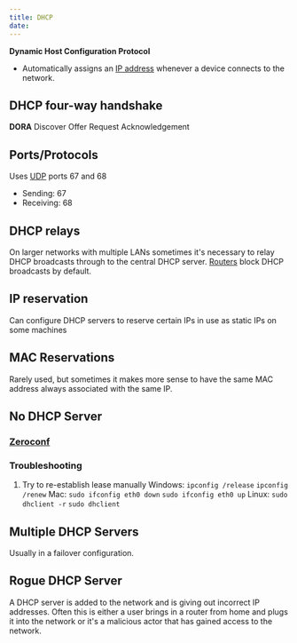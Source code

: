 ```yaml
---
title: DHCP
date: 
---
```

**Dynamic Host Configuration Protocol**
* Automatically assigns an [IP address](2020-10-10--18-03-22Z--ip_address.md) whenever a device connects to the network.

## DHCP four-way handshake
**DORA**
Discover
Offer
Request
Acknowledgement

## Ports/Protocols
Uses [UDP](2020-10-11--17-36-54Z--udp.md) ports 67 and 68
* Sending: 67
* Receiving: 68

## DHCP relays
On larger networks with multiple LANs sometimes it's necessary to relay DHCP broadcasts through to the central DHCP server. [Routers](2020-10-10--18-08-51Z--router.md) block DHCP broadcasts by default.

## IP reservation
Can configure DHCP servers to reserve certain IPs in use as static IPs on some machines

## MAC Reservations
Rarely used, but sometimes it makes more sense to have the same MAC address always associated with the same IP.

## No DHCP Server

### [Zeroconf](2020-11-03--14-56-19Z--zeroconf.md)

### Troubleshooting
1.  Try to re-establish lease manually
    Windows: `ipconfig /release`
    	 `ipconfig /renew`
    Mac:     `sudo ifconfig eth0 down`
    	 `sudo ifconfig eth0 up`
    Linux:   `sudo dhclient -r`
    	 `sudo dhclient`

## Multiple DHCP Servers
Usually in a failover configuration.

## Rogue DHCP Server
A DHCP server is added to the network and is giving out incorrect IP addresses. Often this is either a user brings in a router from home and plugs it into the network or it's a malicious actor that has gained access to the network.

